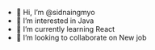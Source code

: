 - 👋 Hi, I’m @sidnaingmyo
- 👀 I’m interested in Java 
- 🌱 I’m currently learning React
- 💞️ I’m looking to collaborate on New job


<!---
sidnaingmyo/sidnaingmyo is a ✨ special ✨ repository because its `README.md` (this file) appears on your GitHub profile.
You can click the Preview link to take a look at your changes.
--->
